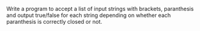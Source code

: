 Write a program to accept a list of input strings with brackets,
paranthesis and output true/false for each string depending on
whether each paranthesis is correctly closed or not.
